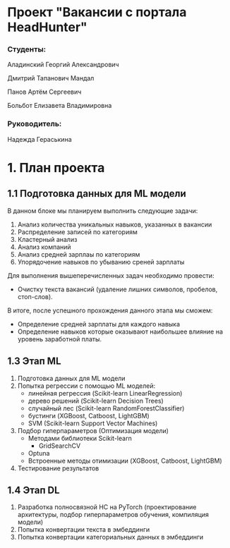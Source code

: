 # Проект "Вакансии с портала HeadHunter"

### Студенты:
Аладинский Георгий Александрович

Дмитрий Тапанович Мандал

Панов Артём Сергеевич

Больбот Елизавета Владимировна

### Руководитель: 
Надежда Гераськина

# 1. План проекта
## 1.1 Подготовка данных для ML модели
В данном блоке мы планируем выполнить следующие задачи:
1. Анализ количества уникальных навыков, указанных в вакансии 
2. Распределение записей по категориям
3. Кластерный анализ
4. Анализ компаний 
4. Анализ средней зарплаы по категориям
5. Упорядочение навыков по убыванию среней зарплаты

Для выполнения вышеперечисленных задач необходимо провести:
* Очистку текста вакансий (удаление лишних символов, пробелов, стоп-слов).

В итоге, после успешного прохождения данного этапа мы сможем:
* Определение средней зарплаты для каждого навыка
* Определение навыков которые оказывают наибольшее влияние на уровень заработной платы.
## 1.3 Этап ML
1. Подготовка данных для ML модели
2. Попытка регрессии с помощью ML моделей: 
   - линейная регрессия (Scikit-learn LinearRegression)
   - дерево решений (Scikit-learn Decision Trees)
   - случайный лес (Scikit-learn RandomForestClassifier)
   - бустинги (XGBoost, Catboost, LightGBM)
   - SVM (Scikit-learn Support Vector Machines)
3. Подбор гиперпараметров (Оптимизация модели)
   - Методами библиотеки Scikit-learn
      - GridSearchCV
   - Optuna
   - Встроенные методы отимизации (XGBoost, Catboost, LightGBM)
4. Тестирование результатов

## 1.4 Этап DL
1. Разработка полносвязной НС на PyTorch (проектирование архитектуры, подбор гиперпараметров обучения, компиляция модели)
2. Попытка конвертации текста в эмбеддинги
3. Попытка конвертации категориальных данных в эмбеддинги
